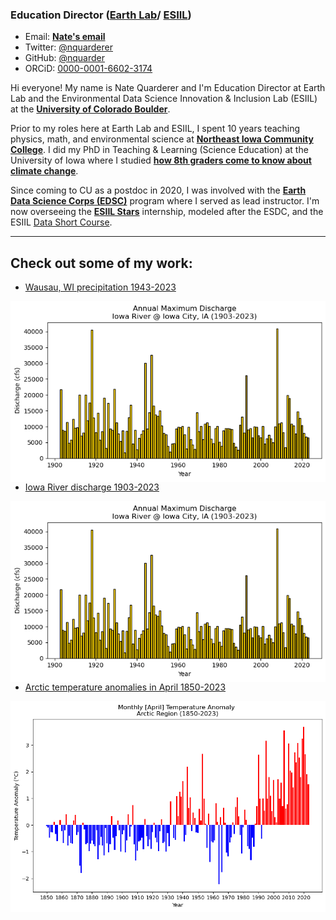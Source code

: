 <!--
<img style="float: right;" src="https://earthlab.colorado.edu/sites/default/files/styles/square_med/public/media/image/profile.png?itok=81I5qGge" width="125" height="125">

***

![Nate's profile photo](/img/profile.png)

<img style="float: right;" src="img/profile.png" width="25%">
-->

### Education Director ([Earth Lab](https://earthlab.colorado.edu/our-team/nathan-quarderer)/ [ESIIL](https://esiil.org/our-team))
* Email: <a href="mailto:naqu1888@colorado.edu">**Nate's email**</a>
* Twitter: [@nquarderer](https://twitter.com/nquarderer)
* GitHub: [@nquarder](https://github.com/nquarder)
* ORCiD: [0000-0001-6602-3174](https://orcid.org/0000-0001-6602-3174)

Hi everyone! My name is Nate Quarderer and I'm Education Director at Earth Lab and the Environmental Data Science Innovation & Inclusion Lab (ESIIL) at the <a href="https://www.colorado.edu/" target="_blank">**University of Colorado Boulder**</a>. 

Prior to my roles here at Earth Lab and ESIIL, I spent 10 years teaching physics, math, and environmental science at <a href="https://www.nicc.edu/" target="_blank">**Northeast Iowa Community College**</a>. I did my PhD in Teaching & Learning (Science Education) at the University of Iowa where I studied <a href="https://iro.uiowa.edu/esploro/outputs/9983949497702771?institution=01IOWA_INST&skipUsageReporting=true&recordUsage=false" target="_blank">**how 8th graders come to know about climate change**</a>. 

Since coming to CU as a postdoc in 2020, I was involved with the <a href="https://earthlab.colorado.edu/edsc" target="_blank">**Earth Data Science Corps (EDSC)**</a> program where I served as lead instructor. I'm now overseeing the <a href="https://esiil.org/esiil-stars" target="_blank">**ESIIL Stars**</a> internship, modeled after the ESDC, and the ESIIL [Data Short Course](https://esiil.org/data-short-course).

***

## Check out some of my work:
* [Wausau, WI precipitation 1943-2023](https://nquarder.github.io/notebooks/wausau-precip.html)
<img style="float: right;" src="/img/ia-river-discharge.png" height="50%">

* [Iowa River discharge 1903-2023](https://nquarder.github.io/notebooks/08-iowa-flood.html)
<img style="float: right;" src="/img/ia-river-discharge.png" height="50%">

* [Arctic temperature anomalies in April 1850-2023](https://nquarder.github.io/notebooks/arctic-temp-april.html)
<img style="float: right;" src="/img/arctic-temperature-anomaly.png" height="50%">



